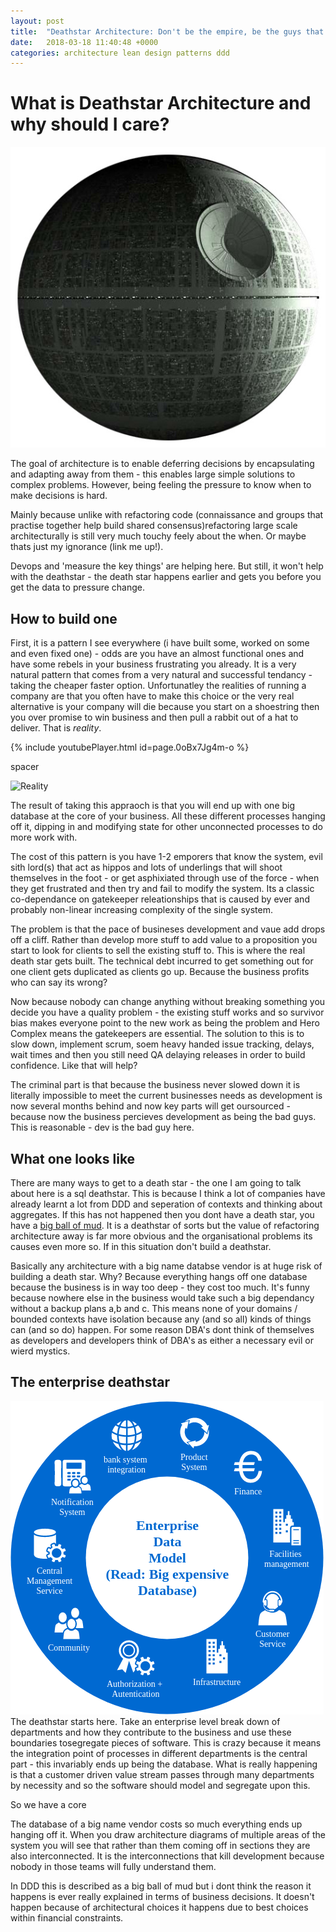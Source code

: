 ```yaml
---
layout: post
title:  "Deathstar Architecture: Don't be the empire, be the guys that go around blowing shit up!?"
date:   2018-03-18 11:40:48 +0000
categories: architecture lean design patterns ddd
---
```


# What is Deathstar Architecture and why should I care?

![Deathstar](/images/deathstar/deathstar.jpg)

The goal of architecture is to enable deferring decisions by encapsulating and adapting away from them - this enables large simple solutions to complex problems. However, being feeling the pressure to know when to make decisions is hard.

Mainly because unlike with refactoring code (connaissance and groups that practise together help build shared consensus)refactoring large scale architecturally is still very much touchy feely about the when. Or maybe thats just my ignorance (link me up!).

Devops and 'measure the key things' are helping here. But still, it won't help with the deathstar - the death star happens earlier and gets you before you get the data to pressure change.

## How to build one
First, it is a pattern I see everywhere (i have built some, worked on some and even fixed one) - odds are you have an almost functional ones and have some rebels in your business frustrating you already. It is a very natural pattern that comes from a very natural and successful tendancy - taking the cheaper faster option. Unfortunatley the realities of running a company are that you often have to make this choice or the very real alternative is your company will die because you start on a shoestring then you over promise to win business and then pull a rabbit out of a hat to deliver. That is *reality*.

{% include youtubePlayer.html id=page.0oBx7Jg4m-o %}

spacer

![Reality](https://www.youtube.com/watch?v=0oBx7Jg4m-o)

The result of taking this appraoch is that you will end up with one big database at the core of your business. All these different processes hanging off it, dipping in and modifying state for other unconnected processes to do more work with.

The cost of this pattern is you have 1-2 emporers that know the system, evil sith lord(s) that act as hippos and lots of underlings that will shoot themselves in the foot - or get asphixiated through use of the force - when they get frustrated and then try and fail to modify the system. Its a classic co-dependance on gatekeeper releationships that is caused by ever and probably non-linear increasing complexity of the single system.

The problem is that the pace of busineses development and vaue add drops off a cliff. Rather than develop more stuff to add value to a proposition you start to look for clients to sell the existing stuff to. This is where the real death star gets built. The technical debt incurred to get something out for one client gets duplicated as clients go up. Because the business profits who can say its wrong?

Now because nobody can change anything without breaking something you decide you have a quality problem - the existing stuff works and so survivor bias makes everyone point to the new work as being the problem and Hero Complex means the gatekeepers are essential. The solution to this is to slow down, implement scrum, soem heavy handed issue tracking, delays, wait times and then you still need QA delaying releases in order to build confidence. Like that will help?

The criminal part is that because the business never slowed down it is literally impossible to meet the current businesses needs as development is now several months behind and now key parts will get oursourced - because now the business percieves development as being the bad guys. This is reasonable - dev is the bad guy here.

## What one looks like

There are many ways to get to a death star - the one I am going to talk about here is a sql deathstar. This is because I think a lot of companies have already learnt a lot from DDD and seperation of contexts and thinking about aggregates. If this has not happened then you dont have a death star, you have a [big ball of mud](https://en.wikipedia.org/wiki/Big_ball_of_mud). It is a deathstar of sorts but the value of refactoring architecture away is far more obvious and the organisational problems its causes even more so. If in this situation don't build a deathstar.

Basically any architecture with a big name databse vendor is at huge risk of building a death star. Why? Because everything hangs off one database because the business is in way too deep - they cost too much. It's funny because nowhere else in the business would take such a big dependancy without a backup plans a,b and c. This means none of your domains / bounded contexts have isolation because any (and so all) kinds of things can (and so do) happen. For some reason DBA's dont think of themselves as developers and developers think of DBA's as either a necessary evil or wierd mystics.

## The enterprise deathstar
![Enterprise Death Star](/images/deathstar/deathstar-database-enterprise.png)
The deathstar starts here. Take an enterprise level break down of departments and how they contribute to the business and use these boundaries tosegregate pieces of software. This is crazy because it means the integration point of processes in different departments is the central part - this invariably ends up being the database. What is really happening is that a customer driven value stream passes through many departments by necessity and so the software should model and segregate upon this.

So we have a core

The database of a big name vendor costs so much everything ends up hanging off it. When you draw architecture diagrams of multiple areas of the system you will see that rather than them coming off in sections they are also interconnected. It is the interconnections that kill development because nobody in those teams will fully understand them.

In DDD this is described as a big ball of mud but i dont think the reason it happens is ever really explained in terms of business decisions. It doesn't happen because of architectural choices it happens due to best choices within financial constraints.

#